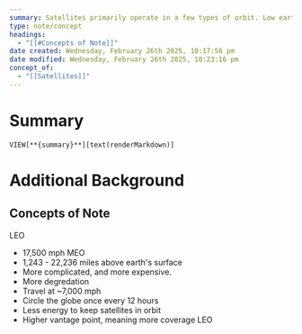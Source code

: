 ```yaml
---
summary: Satellites primarily operate in a few types of orbit. Low earth orbit (LEO), geosynchronous orbit (GEO), medium earth orbit (MEO).
type: note/concept
headings:
  - "[[#Concepts of Note]]"
date created: Wednesday, February 26th 2025, 10:17:56 pm
date modified: Wednesday, February 26th 2025, 10:23:16 pm
concept_of:
  - "[[Satellites]]"
---
```

# Summary
`VIEW[**{summary}**][text(renderMarkdown)]`

# Additional Background
## Concepts of Note
LEO
- 17,500 mph
MEO
- 1,243 - 22,236 miles above earth's surface
- More complicated, and more expensive. 
- More degredation 
- Travel at ~7,000 mph
- Circle the globe once every 12 hours
- Less energy to keep satellites in orbit
- Higher vantage point, meaning more coverage
LEO